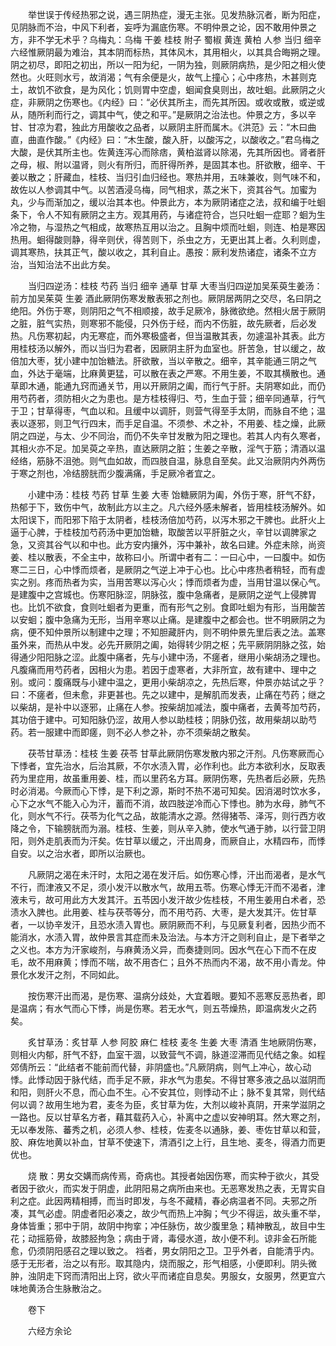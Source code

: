 <!-- { "loadSidebar": true } -->
　　举世误于传经热邪之说，遇三阴热症，漫无主张。见发热脉沉者，断为阳症，见阴脉而不治，中风下利者，妄呼为漏底伤寒。不明仲景之论，因不敢用仲景之方，非不学无术乎？乌梅丸：乌梅 干姜 桂枝 附子 蜀椒 黄连 黄柏 人参 当归 细辛六经惟厥阴最为难治，其本阴而标热，其体风木，其用相火，以其具合晦朔之理。阴之初尽，即阳之初出，所以一阳为纪，一阴为独，则厥阴病热，是少阳之相火使然也。火旺则水亏，故消渴；气有余便是火，故气上撞心；心中疼热，木甚则克土，故饥不欲食，是为风化；饥则胃中空虚，蛔闻食臭则出，故吐蛔。此厥阴之火症，非厥阴之伤寒也。《内经》曰：“必伏其所主，而先其所因。或收或散，或逆或从，随所利而行之，调其中气，使之和平。”是厥阴之治法也。仲景之方，多以辛甘、甘凉为君，独此方用酸收之品者，以厥阴主肝而属木。《洪范》云：“木曰曲直，曲直作酸。”《内经》曰：“木生酸，酸入肝，以酸泻之，以酸收之。”君乌梅之大酸，是伏其所主也。佐黄连泻心而除痞，黄柏滋肾以除渴，先其所因也。肾者肝之母，椒、附以温肾，则火有所归，而肝得所养，是固其本也。肝欲散，细辛、干姜以散之；肝藏血，桂枝、当归引血归经也。寒热并用，五味兼收，则气味不和，故佐以人参调其中气。以苦酒浸乌梅，同气相求，蒸之米下，资其谷气。加蜜为丸，少与而渐加之，缓以治其本也。仲景此方，本为厥阴诸症之法，叔和编于吐蛔条下，令人不知有厥阴之主方。观其用药，与诸症符合，岂只吐蛔一症耶？蛔为生冷之物，与湿热之气相成，故寒热互用以治之。且胸中烦而吐蛔，则连、柏是寒因热用。蛔得酸则静，得辛则伏，得苦则下，杀虫之方，无更出其上者。久利则虚，调其寒热，扶其正气，酸以收之，其利自止。愚按：厥利发热诸症，诸条不立方治，当知治法不出此方矣。

　　当归四逆汤：桂枝 芍药 当归 细辛 通草 甘草 大枣当归四逆加吴茱萸生姜汤：前方加吴茱萸 生姜 酒此厥阴伤寒发散表邪之剂也。厥阴居两阴之交尽，名曰阴之绝阳。外伤于寒，则阴阳之气不相顺接，故手足厥冷，脉微欲绝。然相火居于厥阴之脏，脏气实热，则寒邪不能侵，只外伤于经，而内不伤脏，故先厥者，后必发热。凡伤寒初起，内无寒症，而外寒极盛者，但当温散其表，勿遽温补其表。此方用桂枝汤以解外，而以当归为君者，因厥阴主肝为血室也。肝苦急，甘以缓之，故倍加大枣，犹小建中加饴糖法。肝欲散，当以辛散之。细辛，其辛能通三阴之气血，外达于毫端，比麻黄更猛，可以散在表之严寒。不用生姜，不取其横散也。通草即木通，能通九窍而通关节，用以开厥阴之阖，而行气于肝。夫阴寒如此，而仍用芍药者，须防相火之为患也。是方桂枝得归、芍，生血于营；细辛同通草，行气于卫；甘草得枣，气血以和。且缓中以调肝，则营气得至手太阴，而脉自不绝；温表以逐邪，则卫气行四末，而手足自温。不须参、术之补，不用姜、桂之燥，此厥阴之四逆，与太、少不同治，而仍不失辛甘发散为阳之理也。若其人内有久寒者，其相火亦不足。加吴萸之辛热，直达厥阴之脏；生姜之辛散，淫气于筋；清酒以温经络，筋脉不沮弛。则气血如故，而四肢自温，脉息自至矣。此又治厥阴内外两伤于寒之剂也，冷结膀胱而少腹满痛，手足厥冷者宜之。

　　小建中汤：桂枝 芍药 甘草 生姜 大枣 饴糖厥阴为阖，外伤于寒，肝气不舒，热郁于下，致伤中气，故制此方以主之。凡六经外感未解者，皆用桂枝汤解外。如太阳误下，而阳邪下陷于太阴者，桂枝汤倍加芍药，以泻木邪之干脾也。此肝火上逼于心脾，于桂枝加芍药汤中更加饴糖，取酸苦以平肝脏之火，辛甘以调脾家之急，又资其谷气以和中也。此方安内攘外，泻中兼补，故名曰建。外症未除，尚资姜、桂以散表，不全主中，故称曰小。所谓中者有二：一曰心中，一曰腹中。如伤寒二三日，心中悸而烦者，是厥阴之气逆上冲于心也。比心中疼热者稍轻，而有虚实之别。疼而热者为实，当用苦寒以泻心火；悸而烦者为虚，当用甘温以保心气。是建腹中之宫城也。伤寒阳脉涩，阴脉弦，腹中急痛者，是厥阴之逆气上侵脾胃也。比饥不欲食，食则吐蛔者为更重，而有形气之别。食即吐蛔为有形，当用酸苦以安蛔；腹中急痛为无形，当用辛寒以止痛。是建腹中之都会也。世不明厥阴之为病，便不知仲景所以制建中之理；不知胆藏肝内，则不明仲景先里后表之法。盖寒虽外来，而热从中发。必先开厥阴之阖，始得转少阴之枢；先平厥阴阴脉之弦，始得通少阳阳脉之涩。此腹中痛者，先与小建中汤，不瘥者，继用小柴胡汤之理也。凡腹痛而用芍药者，因相火为患。若因于虚寒者，大非所宜，故有建中、理中之别。或问：腹痛既与小建中温之，更用小柴胡凉之，先热后寒，仲景亦姑试之乎？曰：不瘥者，但未愈，非更甚也。先之以建中，是解肌而发表，止痛在芍药；继之以柴胡，是补中以逐邪，止痛在人参。按柴胡加减法，腹中痛者，去黄芩加芍药，其功倍于建中。可知阳脉仍涩，故用人参以助桂枝；阴脉仍弦，故用柴胡以助芍药。若一服建中而即瘥，则不必人参之补，亦不须柴胡之散矣。

　　茯苓甘草汤：桂枝 生姜 茯苓 甘草此厥阴伤寒发散内邪之汗剂。凡伤寒厥而心下悸者，宜先治水，后治其厥，不尔水渍入胃，必作利也。此方本欲利水，反取表药为里症用，故虽重用姜、桂，而以里药名方耳。厥阴伤寒，先热者后必厥，先热时必消渴。今厥而心下悸，是下利之源，斯时不热不渴可知矣。因消渴时饮水多，心下之水气不能入心为汗，蓄而不消，故四肢逆冷而心下悸也。肺为水母，肺气不化，则水气不行。茯苓为化气之品，故能清水之源。然得猪苓、泽泻，则行西方收降之令，下输膀胱而为溺。桂枝、生姜，则从辛入肺，使水气通于肺，以行营卫阴阳，则外走肌表而为汗矣。佐甘草以缓之，汗出周身，而厥自止，水精四布，而悸自安。以之治水者，即所以治厥也。

　　凡厥阴之渴在未汗时，太阳之渴在发汗后。如伤寒心悸，汗出而渴者，是水气不行，而津液又不足，须小发汗以散水气，故用五苓。伤寒心悸无汗而不渴者，津液未亏，故可用此方大发其汗。五苓因小发汗故少佐桂枝，不用生姜用白术者，恐渍水入脾也。此用姜、桂与茯苓等分，而不用芍药、大枣，是大发其汗。佐甘草者，一以协辛发汗，且恐水渍入胃也。厥阴厥而不利，与见厥复利者，因热少而不能消水，水渍入胃，故仲景言其症而未及治法。与本方汗之则利自止，是下者举之之义也。本方为汗家峻剂，与麻黄汤义异，而奏捷则同。因水气在心下而不在皮毛，故不用麻黄；悸而不喘，故不用杏仁；且外不热而内不渴，故不用小青龙。仲景化水发汗之剂，不同如此。

　　按伤寒汗出而渴，是伤寒、温病分歧处，大宜着眼。要知不恶寒反恶热者，即是温病；有水气而心下悸，尚是伤寒。若无水气，则五苓燥热，即温病发火之药矣。

　　炙甘草汤：炙甘草 人参 阿胶 麻仁 桂枝 麦冬 生姜 大枣 清酒 生地厥阴伤寒，则相火内郁，肝气不舒，血室干涸，以致营气不调，脉道涩滞而见代结之象。如程郊倩所云：“此结者不能前而代替，非阴盛也。”凡厥阴病，则气上冲心，故心动悸。此悸动因于脉代结，而手足不厥，非水气为患矣。不得甘寒多液之品以滋阴而和阳，则肝火不息，而心血不生。心不安其位，则悸动不止；脉不复其常，则代结何以调？故用生地为君，麦冬为臣，炙甘草为佐，大剂以峻补真阴，开来学滋阴之一路也。反以甘草名方者，藉其载药入心，补离中之虚以安神明耳。然大寒之剂，无以奉发陈、蕃秀之机，必须人参、桂枝，佐麦冬以通脉，姜、枣佐甘草以和营，胶、麻佐地黄以补血，甘草不使速下，清酒引之上行，且生地、麦冬，得酒力而更优也。

　　烧 散：男女交媾而病传焉，奇病也。其授者始因伤寒，而实种于欲火，其受者因于欲火，而实发于阴虚，此阴阳易之病所由来也。无恶寒发热之表，无胃实自利之症。此因两精相搏，而当时即发，与冬不藏精，春必病温者不同。夫邪之所凑，其气必虚。阴虚者阳必凑之，故少气而热上冲胸；气少不得运，故头重不举，身体皆重；邪中于阴，故阴中拘挛；冲任脉伤，故少腹里急；精神散乱，故目中生花；动摇筋骨，故膝胫拘急；病由于肾，毒侵水道，故小便不利。谅非金石所能愈，仍须阴阳感召之理以致之。 裆者，男女阴阳之卫。卫乎外者，自能清乎内。感于无形者，治之以有形。取其隐内，烧而服之，形气相感，小便即利。阴头微肿，浊阴走下窍而清阳出上窍，欲火平而诸症自息矣。男服女，女服男，然更宜六味地黄汤合生脉散治之。

　　卷下

　　六经方余论

